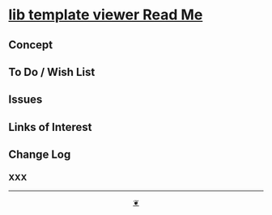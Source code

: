 # [lib template viewer Read Me]( ./readme.html )

<!--@@@
<div class=iframe-resize ><iframe src=https://pushme-pullyou.github.io/tootoo-2020/ height=100% width=100% ></iframe></div>
_ZZZZZ_

### Full Screen: [ZZZZZ]( https://pushme-pullyou.github.io/tootoo-2020/ )
@@@-->


## Concept


## To Do / Wish List


## Issues


## Links of Interest


## Change Log

### XXX


***

<center><a href=javascript:window.scrollTo(0,0); class=aDingbat title="Scroll to top" > ❦ </a></center>
